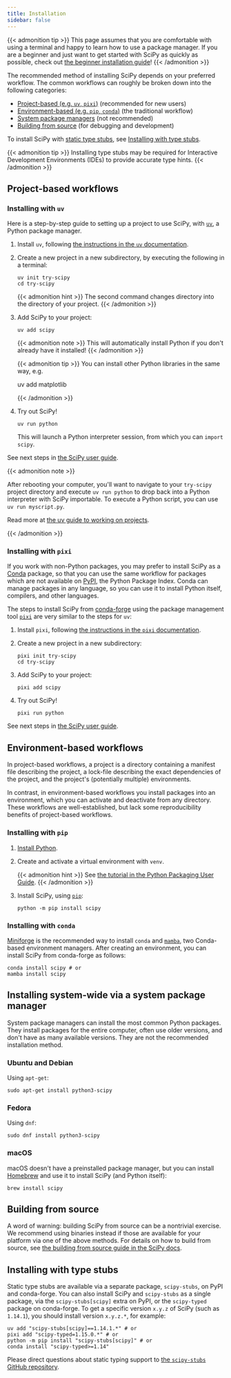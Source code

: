 ```yaml
---
title: Installation
sidebar: false
---
```


{{< admonition tip >}}
This page assumes that you are comfortable with using a terminal and happy to learn
how to use a package manager. If you are a beginner and just want to get started
with SciPy as quickly as possible, check out
[the beginner installation guide](./beginner-install.md)!
{{< /admonition >}}

The recommended method of installing SciPy depends on your preferred workflow.
The common workflows can roughly be broken down into the following
categories:

- [Project-based (e.g. `uv`, `pixi`)](#project-based) (recommended for new users)
- [Environment-based (e.g. `pip`, `conda`)](#environment-based) (the traditional workflow)
- [System package managers](#system-package-managers) (not recommended)
- [Building from source](#building-from-source) (for debugging and development)

To install SciPy with [static type stubs],
see [Installing with type stubs](#type-stubs).

[static type stubs]: https://typing.readthedocs.io/en/latest/guides/libraries.html

{{< admonition tip >}}
Installing type stubs may be required for
Interactive Development Environments (IDEs) to provide accurate type hints.
{{< /admonition >}}

<a name="project-based"></a>

## Project-based workflows

### Installing with `uv`

Here is a step-by-step guide to setting up a project to use SciPy, with [`uv`],
a Python package manager.

[`uv`]: https://docs.astral.sh/uv/

<!-- prettier-ignore-start -->

1. Install `uv`, following [the instructions in the `uv` documentation][install-uv].

[install-uv]: https://docs.astral.sh/uv/getting-started/installation/

2.  Create a new project in a new subdirectory, by executing the following in a terminal:

        uv init try-scipy
        cd try-scipy

    {{< admonition hint >}}
The second command changes directory into the directory of your project.
    {{< /admonition >}}

3.  Add SciPy to your project:

        uv add scipy

    {{< admonition note >}}
This will automatically install Python if you don't already have it installed!
    {{< /admonition >}}

    {{< admonition tip >}}
You can install other Python libraries in the same way, e.g.

    uv add matplotlib

    {{< /admonition >}}

4.  Try out SciPy!

        uv run python

    This will launch a Python interpreter session, from which you can `import scipy`.

<!-- prettier-ignore-end -->

See next steps in [the SciPy user guide][scipy-user-guide].

[scipy-user-guide]: https://docs.scipy.org/doc/scipy/tutorial/

{{< admonition note >}}

After rebooting your computer, you'll want to navigate to your `try-scipy`
project directory and execute `uv run python` to drop back into a Python interpreter
with SciPy importable.
To execute a Python script, you can use `uv run myscript.py`.

Read more at [the uv guide to working on projects][uv-projects].

[uv-projects]: https://docs.astral.sh/uv/guides/projects/

{{< /admonition >}}

### Installing with `pixi`

If you work with non-Python packages, you may prefer to install SciPy as
a [Conda] package, so that you can use the same workflow for packages which
are not available on [PyPI](https://pypi.org/), the Python Package Index.
Conda can manage packages in any language, so you can use it to install
Python itself, compilers, and other languages.

[Conda]: https://docs.conda.io/projects/conda/en/latest/index.html

The steps to install SciPy from [conda-forge] using the package management
tool [`pixi`] are very similar to the steps for `uv`:

[conda-forge]: https://conda-forge.org/
[`pixi`]: https://pixi.sh/latest/

1. Install `pixi`, following [the instructions in the `pixi` documentation][install-pixi].

[install-pixi]: https://pixi.sh/latest/

2.  Create a new project in a new subdirectory:

        pixi init try-scipy
        cd try-scipy

3.  Add SciPy to your project:

        pixi add scipy

4.  Try out SciPy!

        pixi run python

See next steps in [the SciPy user guide][scipy-user-guide].

<a name="environment-based"></a>

## Environment-based workflows

In project-based workflows, a project is a directory containing a manifest
file describing the project, a lock-file describing the exact dependencies
of the project, and the project's (potentially multiple) environments.

In contrast,
in environment-based workflows you install packages into an environment,
which you can activate and deactivate from any directory.
These workflows are well-established,
but lack some reproducibility benefits of project-based workflows.

### Installing with `pip`

<!-- prettier-ignore-start -->

1.  [Install Python](https://www.python.org/downloads/).

2.  Create and activate a virtual environment with `venv`.

    {{< admonition hint >}}
See [the tutorial in the Python Packaging User Guide](https://packaging.python.org/en/latest/tutorials/installing-packages/#creating-virtual-environments).
    {{< /admonition >}}

3.  Install SciPy, using [`pip`]:

        python -m pip install scipy

<!-- prettier-ignore-end -->

[`pip`]: https://pip.pypa.io/en/stable/getting-started/

### Installing with `conda`

[Miniforge] is the recommended way to install `conda` and [`mamba`],
two Conda-based environment managers.
After creating an environment, you can install SciPy from conda-forge as follows:

    conda install scipy # or
    mamba install scipy

[Miniforge]: https://conda-forge.org/download/
[`mamba`]: https://mamba.readthedocs.io/en/latest/

<a name="system-package-managers"></a>

## Installing system-wide via a system package manager

System package managers can install the most common Python packages.
They install packages for the entire computer, often use older versions,
and don't have as many available versions. They are not the recommended
installation method.

### Ubuntu and Debian

Using `apt-get`:

    sudo apt-get install python3-scipy

### Fedora

Using `dnf`:

    sudo dnf install python3-scipy

### macOS

macOS doesn't have a preinstalled package manager, but you can install
[Homebrew](https://brew.sh/) and use it to install SciPy (and Python itself):

    brew install scipy

<a name="building-from-source"></a>

## Building from source

A word of warning: building SciPy from source can be a nontrivial exercise. We
recommend using binaries instead if those are available for your platform
via one of the above methods.
For details on how to build from source, see
[the building from source guide in the SciPy docs][building-docs].

[building-docs]: https://scipy.github.io/devdocs/building/index.html

<a name="type-stubs"></a>

## Installing with type stubs

Static type stubs are available via a separate package, `scipy-stubs`, on
PyPI and conda-forge.
You can also install SciPy and `scipy-stubs` as a single package,
via the `scipy-stubs[scipy]` extra on PyPI, or the `scipy-typed`
package on conda-forge.
To get a specific version `x.y.z` of SciPy (such as `1.14.1`),
you should install version `x.y.z.*`, for example:

    uv add "scipy-stubs[scipy]==1.14.1.*" # or
    pixi add "scipy-typed=1.15.0.*" # or
    python -m pip install "scipy-stubs[scipy]" # or
    conda install "scipy-typed>=1.14"

Please direct questions about static typing support to
[the `scipy-stubs` GitHub repository](https://github.com/jorenham/scipy-stubs).
